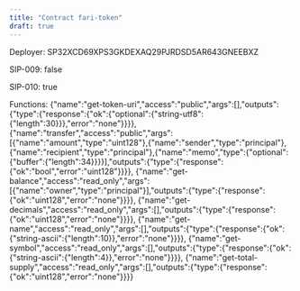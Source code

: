 ```yaml
---
title: "Contract fari-token"
draft: true
---
```

Deployer: SP32XCD69XPS3GKDEXAQ29PJRDSD5AR643GNEEBXZ

SIP-009: false

SIP-010: true

Functions:
{"name":"get-token-uri","access":"public","args":[],"outputs":{"type":{"response":{"ok":{"optional":{"string-utf8":{"length":30}}},"error":"none"}}}}, {"name":"transfer","access":"public","args":[{"name":"amount","type":"uint128"},{"name":"sender","type":"principal"},{"name":"recipient","type":"principal"},{"name":"memo","type":{"optional":{"buffer":{"length":34}}}}],"outputs":{"type":{"response":{"ok":"bool","error":"uint128"}}}}, {"name":"get-balance","access":"read_only","args":[{"name":"owner","type":"principal"}],"outputs":{"type":{"response":{"ok":"uint128","error":"none"}}}}, {"name":"get-decimals","access":"read_only","args":[],"outputs":{"type":{"response":{"ok":"uint128","error":"none"}}}}, {"name":"get-name","access":"read_only","args":[],"outputs":{"type":{"response":{"ok":{"string-ascii":{"length":10}},"error":"none"}}}}, {"name":"get-symbol","access":"read_only","args":[],"outputs":{"type":{"response":{"ok":{"string-ascii":{"length":4}},"error":"none"}}}}, {"name":"get-total-supply","access":"read_only","args":[],"outputs":{"type":{"response":{"ok":"uint128","error":"none"}}}}
